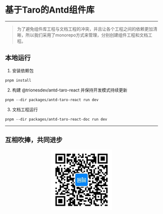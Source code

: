 # 基于Taro的Antd组件库
***
> 为了避免组件库工程与文档工程的冲突，并且让各个工程之间的依赖更加清晰，所以我们采用了monorepo方式来管理，分别创建组件工程和文档工程。
## 本地运行
1. 安装依赖包
```
pnpm install 
```
2. 构建 @trionesdev/antd-taro-react 并保持开发模式持续更新
```shell
pnpm --dir packages/antd-taro-react run dev
```
3. 文档工程运行
```shell
pnpm --dir packages/antd-taro-react-doc run dev
```

***
## 互相吹捧，共同进步

<div style="width: 100%;text-align: center;">
<img src="images/shuque_wx.jpg" width="200px" alt="">
</div>
